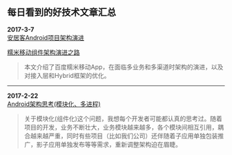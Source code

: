 每日看到的好技术文章汇总
---------------------
**2017-3-7**  
[安居客Android项目架构演进](http://blog.csdn.net/baron_leizhang/article/details/58071773)

[糯米移动组件架构演进之路](http://www.cnblogs.com/mosthink/articles/5501674.html)
> 本文介绍了百度糯米移动App，在面临多业务和多渠道时架构的演进，以及对接入层和Hybrid框架的优化。



-------------------

**2017-2-22**       
[Android架构思考(模块化、多进程)](http://blog.spinytech.com/2016/12/28/android_modularization/)
> 关于模块化(组件化)这个问题，我想每个开发者可能都认真的思考过。随着项目的开发，业务不断壮大，业务模块越来越多，各个模块间相互引用，耦合越来越严重，同时有些项目（比如我们公司）还伴随着子应用单独包装推广，影子应用单独发布等等需求，重新调整架构迫在眉睫。
